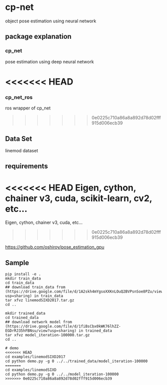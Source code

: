 # cp-net
object pose estimation using neural network


## package explanation
### cp_net
pose estimation using deep neural network

<<<<<<< HEAD
=======
### cp_net_ros
ros wrapper of cp_net


>>>>>>> 0e0225c710a86a8a892d78d02fff915d006ecb39
## Data Set
linemod dataset


## requirements
<<<<<<< HEAD
Eigen, cython, chainer v3, cuda, scikit-learn, cv2, etc...
=======
Eigen, cython, chainer v3, cuda, etc...
>>>>>>> 0e0225c710a86a8a892d78d02fff915d006ecb39

https://github.com/oshiroy/pose_estimation_gpu


## Sample
```
pip install -e .
mkdir train_data
cd train_data
## download train_data from (https://drive.google.com/file/d/1A2skh4mYgsoXXKnLOuQ2BVPsnSoe8PZu/view?usp=sharing) in train_data
tar xfvz linemodSIXD2017.tar.gz
cd ..

mkdir trained_data
cd trained_data
## download network model from (https://drive.google.com/file/d/1fiBsCbx0kWK76lhZZ-EGDrRJ35hFBNsu/view?usp=sharing) in trained_data
tar xfvz model_iteration-100000.tar.gz
cd ..

# demo
<<<<<<< HEAD
cd examples/linemodSIXD2017
cd python demo.py -g 0 ../../trained_data/model_iteration-100000
=======
cd examples/linemodSIXD
cd python demo.py -g 0 ../../model_iteration-100000
>>>>>>> 0e0225c710a86a8a892d78d02fff915d006ecb39

```
